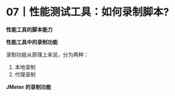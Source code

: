 # 07丨性能测试工具：如何录制脚本?

**性能工具的脚本能力**



**性能工具中的录制功能**

录制功能从原理上来说，分为两种：

1. 本地录制
2. 代理录制

**JMeter 的录制功能**















